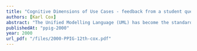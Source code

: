 ```yaml
---
title: "Cognitive Dimensions of Use Cases - feedback from a student questionnaire"
authors: [Karl Cox]
abstract: "The Unified Modelling Language (UML) has become the standard object-oriented design language in software engineering. An important part of the UML is the use-case notation. This paper reports on results of feedback from a student questionnaire about the use-case diagram notation and use-case descriptions. The questions map to Green’s Cognitive Dimensions in an attempt to help understand the strengths and weaknesses of use-cases from the perspective of those actually applying the notation. Feedback from the questionnaire suggests that the notation causes confusion especially concerning the use-case relationships. However, the feedback also shows that the notation is relatively easy to change when moving from diagram to description and back again."
publishedAt: "ppig-2000"
year: 2000
url_pdf: "/files/2000-PPIG-12th-cox.pdf"
---
```

